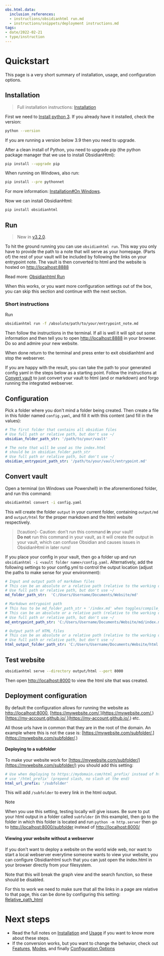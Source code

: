 ```yaml
---
obs.html.data:
  inclusion_references:
  - instructions/obsidianhtml run.md
  - instructions/snippets/deployment instructions.md
tags:
- date/2022-02-21
- type/instruction
---
```

   
# Quickstart   
This page is a very short summary of installation, usage, and configuration options.   
   
## Installation   
> Full installation instructions: [Installation](../Instructions/Installation.md)   
   
First we need to [Install python 3](https://wiki.python.org/moin/BeginnersGuide/Download). If you already have it installed, check the version:   
   
```bash
python --version
```
   
   
If you are running a version below 3.9 then you need to upgrade.   
   
After a clean install of Python, you need to upgrade pip (the python package manager that we use to install ObsidianHtml):   
   
```bash
pip install --upgrade pip
```
   
   
   
When running on Windows,  also run:   
   
```bash
pip install --pre pythonnet
```
   
For more information: [Installation#On Windows](../Instructions/Installation.md#on-windows).   
   
   
Now we can install ObsidianHtml:   
   
``` bash
pip install obsidianhtml
```
   
   
## Run   
> New in [v3.2.0](../Changelog/v3.2.0.md).    
   
To hit the ground running you can use `obsidianhtml run`. This way you only have to provide the path to a note that will serve as your homepage. (Parts of) the rest of your vault will be included by following the links on your entrypoint note. The vault is then converted to html and the website is hosted on [http://localhost:8888](http://localhost:8888)   
   
Read more: [Obsidianhtml Run](../Instructions/Obsidianhtml%20Run.md)   
   
When this works, or you want more configuration settings out of the box, you can skip this section and continue with the next section.   
   

### Short instructions   
Run   
``` bash
obsidianhtml run -f /absolute/path/to/your/entrypoint_note.md
```

   
   
Then follow the instructions in the terminal. If all is well it will spit out some information and then tell you to open [http://localhost:8888](http://localhost:8888) in your browser. Do so and admire your new website.   
   
When done return to the terminal and press enter to exit obsidianhtml and stop the webserver.   
   
   
   
If you are happy with the result, you can take the path to your generated config yaml in the steps below as a starting point. Follow the instructions at [Convert vault](#convert-vault) to just convert your vault to html (and or markdown) and forgo running the integrated webserver.   
   
## Configuration   
Pick a folder where you don't mind a folder being created. Then create a file in this folder named `config.yaml`, and fill it with this content (and fill in the values):   
   
``` yaml
# The first folder that contains all obsidian files
# Use full path or relative path, but don't use ~/
obsidian_folder_path_str: '/path/to/your/vault' 

# The note that will be used as the index.html 
# should be in obsidian_folder_path_str
# Use full path or relative path, but don't use ~/
obsidian_entrypoint_path_str: '/path/to/your/vault/entrypoint.md'
```
   
   
## Convert vault   
Open a terminal (on Windows use Powershell) in the aforementioned folder, and run this command:   
``` bash
obsidianhtml convert -i config.yaml
```
   
   
This will create the folder `output` in your current folder, containing `output/md` and `output/html` for the proper markdown and the html website respectively.   
   
> [!caution]- Caution: don't run this command **in** your vault!   
> **Do not** run this command in your vault, as it will create the output in your vault, which can confuse Obsidian and causes issues in ObsidianHtml in later runs!   
   
If you place your config in your vault, then go a folder up and run `obsidianhtml -i <vault folder name>/config.yaml`. Alternatively, add the following settings to your config.yml to control the output location (adjust the paths to make sense for your environment):   
   
``` yaml
# Input and output path of markdown files
# This can be an absolute or a relative path (relative to the working directory when calling obsidianhtml)
# Use full path or relative path, but don't use ~/
md_folder_path_str:  'C:/Users/Username/Documents/Website/md'

# Markdown entrypoint path
# This has to be md_folder_path_str + '/index.md' when toggles/compile_md == True
# This can be an absolute or a relative path (relative to the working directory when calling obsidianhtml)
# Use full path or relative path, but don't use ~/
md_entrypoint_path_str: 'C:/Users/Username/Documents/Website/md/index.md'

# Output path of HTML files
# This can be an absolute or a relative path (relative to the working directory when calling obsidianhtml)
# Use full path or relative path, but don't use ~/
html_output_folder_path_str: 'C:/Users/Username/Documents/Website/html'
```
   
   
## Test website   
``` bash
obsidianhtml serve --directory output/html --port 8000
```
   
   
Then open [http://localhost:8000](http://localhost:8000) to view the html site that was created.   
   
## Deployment configuration   

   
By default the configuration allows for running the website as  [http://localhost:8000](http://localhost:8000),  [https://mywebsite.com/,](https://mywebsite.com/,) [https://my-account.github.io/,](https://my-account.github.io/,) etc.   
   
All those urls have in common that they are in the root of the domain. An example where this is not the case is:  [https://mywebsite.com/subfolder/.](https://mywebsite.com/subfolder/.)   
   
#### Deploying to a subfolder   
To make your website work for [https://mywebsite.com/subfolder/](https://mywebsite.com/subfolder/) you should add this setting:   
   
``` yaml
# Use when deploying to https://mydomain.com/html_prefix/ instead of https://mydomain.com/
# use '/html_prefix' (prepend slash, no slash at the end)
html_url_prefix: '/subfolder'
```
   
   
This will add `/subfolder` to every link in the html output.   
   
> [!note]   
> When you use this setting,  testing locally will give issues. Be sure to put your html output in a folder called `subfolder` (in this example), then go to the folder in which this folder is located and run `python -m http.server` then go to [http://localhost:8000/subfolder](http://localhost:8000/subfolder) instead of [http://localhost:8000/](http://localhost:8000/)   
   
#### Viewing your website without a webserver   
If you don't want to deploy a website on the world wide web, nor want to start a local webserver everytime someone wants to view your website, you can configure Obsidianhtml such that you can just open the index.html in your browser directly from your filesystem.   
   
Note that this will break the graph view and the search function, so these should be disabled.    
   
For this to work we need to make sure that all the links in a page are relative to that page, this can be done by configuring this setting: [Relative_path_html](../Configurations/Modes/Relative_path_html.md)
   
   
# Next steps   
   
- Read the full notes on [Installation](../Instructions/Installation.md) and [Usage](../Instructions/Usage.md) if you want to know more about these steps.   
- If the conversion works, but you want to change the behavior, check out [Features](../Configurations/Features/Features.md), [Modes](../Configurations/Modes/Modes.md), and finally [Configuration Options](../Configurations/Configuration%20Options.md)